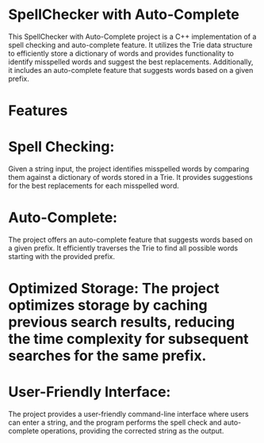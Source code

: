 # SpellChecker with Auto-Complete
This SpellChecker with Auto-Complete project is a C++ implementation of a spell checking and auto-complete feature. It utilizes the Trie data structure to efficiently store a dictionary of words and provides functionality to identify misspelled words and suggest the best replacements. Additionally, it includes an auto-complete feature that suggests words based on a given prefix.

# Features
# Spell Checking: 
Given a string input, the project identifies misspelled words by comparing them against a dictionary of words stored in a Trie. It provides suggestions for the best replacements for each misspelled word.

# Auto-Complete: 
The project offers an auto-complete feature that suggests words based on a given prefix. It efficiently traverses the Trie to find all possible words starting with the provided prefix.

# Optimized Storage: The project optimizes storage by caching previous search results, reducing the time complexity for subsequent searches for the same prefix.

# User-Friendly Interface: 
The project provides a user-friendly command-line interface where users can enter a string, and the program performs the spell check and auto-complete operations, providing the corrected string as the output.
